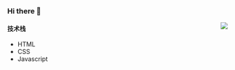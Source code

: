 ### Hi there 👋
<img align="right" src="https://github-readme-stats.vercel.app/api?username=HeGengchao&show_icons=true&icon_color=CE1D2D&text_color=718096&bg_color=ffffff&hide_title=true" />
<h4>技术栈</h4>

- HTML
- CSS
- Javascript
